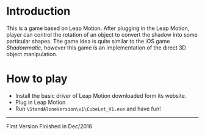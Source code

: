 # Introduction
This is a game based on Leap Motion. After plugging in the Leap Motion, player can control the rotation of an object to convert the shadow into some particular shapes. The game idea is quite similar to the iOS game *Shadowmatic*, however this game is an implementation of the direct 3D object manipulation.
# How to play
- Install the basic driver of Leap Motion downloaded form its website. 
- Plug in Leap Motion
- Run `\StandAloneVersion\v1\CubeLet_V1.exe` and have fun!

---
First Version Finished in Dec/2016

